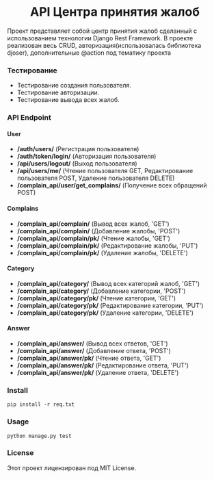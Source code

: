<h1 align='center'>API Центра принятия жалоб</h1>

Проект представляет собой центр принятия жалоб сделанный с использованием технологии Django Rest Framework. В проекте реализован весь CRUD, авторизация(использовалась библиотека djoser), дополнительные @action под тематику проекта 

### Тестирование
* Тестирование создания пользователя.
* Тестирование авторизации.
* Тестирование вывода всех жалоб.


### API Endpoint

#### User

* **/auth/users/** (Регистрация пользователя)
* **/auth/token/login/** (Авторизация пользователя)
* **/api/users/logout/** (Выход пользователя)
* **/api/users/me/** (Чтение пользователя GET, Редактирование пользователя POST, Удаление пользователя DELETE)
* **/complain_api/user/get_complains/** (Получение всех обращений POST)
  

#### Complains

* **/complain_api/complain/** (Вывод всех жалоб, 'GET')
* **/complain_api/complain/** (Добавление жалобы, 'POST')
* **/complain_api/complain/pk/** (Чтение жалобы, 'GET')
* **/complain_api/complain/pk/** (Редактирование жалобы, 'PUT')
* **/complain_api/complain/pk/** (Удаление жалобы, 'DELETE')


#### Category

* **/complain_api/category/** (Вывод всех категорий жалоб, 'GET')
* **/complain_api/category/** (Добавление категории, 'POST')
* **/complain_api/category/pk/** (Чтение категории, 'GET')
* **/complain_api/category/pk/** (Редактирование категории, 'PUT')
* **/complain_api/category/pk/** (Удаление категории, 'DELETE')


#### Answer

* **/complain_api/answer/** (Вывод всех ответов, 'GET')
* **/complain_api/answer/** (Добавление ответа, 'POST')
* **/complain_api/answer/pk/** (Чтение ответа, 'GET')
* **/complain_api/answer/pk/** (Редактирование ответа, 'PUT')
* **/complain_api/answer/pk/** (Удаление ответа, 'DELETE')


### Install 

    pip install -r req.txt

### Usage

    python manage.py test

### License

  Этот проект лицензирован под MIT License.


    


